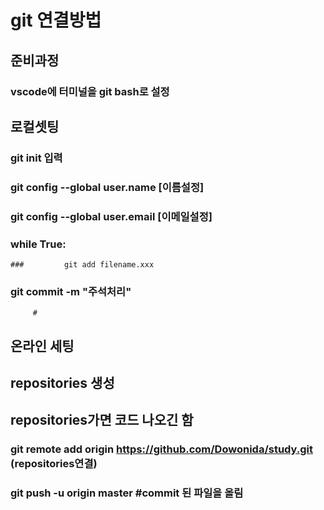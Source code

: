 # git 연결방법

## 준비과정

### vscode에 터미널을  git bash로 설정

## 로컬셋팅

### git init 입력

### git config --global user.name [이름설정]

### git config --global user.email [이메일설정]

### while True:

	### 		git add filename.xxx

### git commit -m "주석처리"

         #

## 온라인 세팅

## repositories 생성

## repositories가면 코드 나오긴 함

### 	git remote add origin https://github.com/Dowonida/study.git (repositories연결)

### 	git push -u origin master #commit 된 파일을 올림

 

## 







  